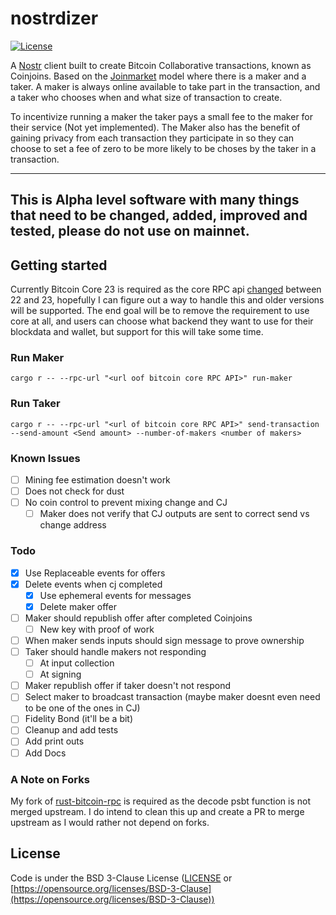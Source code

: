 # nostrdizer

[![License](https://img.shields.io/badge/License-BSD_3--Clause-blue.svg)](LICENSE)

A [Nostr](https://github.com/nostr-protocol/nostr) client built to create Bitcoin Collaborative transactions, known as Coinjoins. 
Based on the [Joinmarket](https://github.com/JoinMarket-Org/joinmarket-clientserver) model where there is a maker and a taker. 
A maker is always online available to take part in the transaction, and a taker who chooses when and what size of transaction to create.

To incentivize running a maker the taker pays a small fee to the maker for their service (Not yet implemented). The Maker also has the benefit of gaining privacy from each transaction they participate in so they can choose to set a fee of zero to be more likely to be choses by the taker in a transaction.  

---
**This is Alpha level software with many things that need to be changed, added, improved and tested, please do not use on mainnet.**
---

## Getting started
Currently Bitcoin Core 23 is required as the core RPC api [changed](https://github.com/rust-bitcoin/rust-bitcoincore-rpc/issues/260) between 22 and 23, hopefully I can figure out a way to handle this and older versions will be supported. The end goal will be to remove the requirement to use core at all, and users can choose what backend they want to use for their blockdata and wallet, but support for this will take some time.  


### Run Maker 
```
cargo r -- --rpc-url "<url oof bitcoin core RPC API>" run-maker
```
### Run Taker
```
cargo r -- --rpc-url "<url of bitcoin core RPC API>" send-transaction --send-amount <Send amount> --number-of-makers <number of makers>

```

### Known Issues
- [ ] Mining fee estimation doesn't work
- [ ] Does not check for dust
- [ ] No coin control to prevent mixing change and CJ 
    - [ ] Maker does not verify that CJ outputs are sent to correct send vs change address
### Todo
- [x] Use Replaceable events for offers
- [x] Delete events when cj completed
    - [x] Use ephemeral events for messages
    - [x] Delete maker offer
- [ ] Maker should republish offer after completed Coinjoins
    - [ ] New key with proof of work
- [ ] When maker sends inputs should sign message to prove ownership
- [ ] Taker should handle makers not responding 
    - [ ] At input collection
    - [ ] At signing
- [ ] Maker republish offer if taker doesn't not respond 
- [ ] Select maker to broadcast transaction (maybe maker doesnt even need to be one of the ones in CJ)
- [ ] Fidelity Bond (it'll be a bit)
- [ ] Cleanup and add tests
- [ ] Add print outs 
- [ ] Add Docs

### A Note on Forks
My fork of [rust-bitcoin-rpc](https://github.com/rust-bitcoin/rust-bitcoincore-rpc) is required as the decode psbt function is not merged upstream. 
I do intend to clean this up and create a PR to merge upstream as I would rather not depend on forks. 

## License
Code is under the BSD 3-Clause License ([LICENSE](LICENSE) or [https://opensource.org/licenses/BSD-3-Clause](https://opensource.org/licenses/BSD-3-Clause))  

